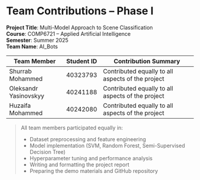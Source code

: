 
# Team Contributions – Phase I

**Project Title**: Multi-Model Approach to Scene Classification  
**Course**: COMP6721 – Applied Artificial Intelligence  
**Semester**: Summer 2025  
**Team Name**: AI_Bots  

| Team Member              | Student ID | Contribution Summary                                  |
|--------------------------|------------|--------------------------------------------------------|
| Shurrab Mohammed         | 40323793   | Contributed equally to all aspects of the project      |
| Oleksandr Yasinovskyy    | 40241188   | Contributed equally to all aspects of the project      |
| Huzaifa Mohammed         | 40242080   | Contributed equally to all aspects of the project      |

> All team members participated equally in:
>
> - Dataset preprocessing and feature engineering  
> - Model implementation (SVM, Random Forest, Semi-Supervised Decision Tree)  
> - Hyperparameter tuning and performance analysis  
> - Writing and formatting the project report  
> - Preparing the demo materials and GitHub repository
